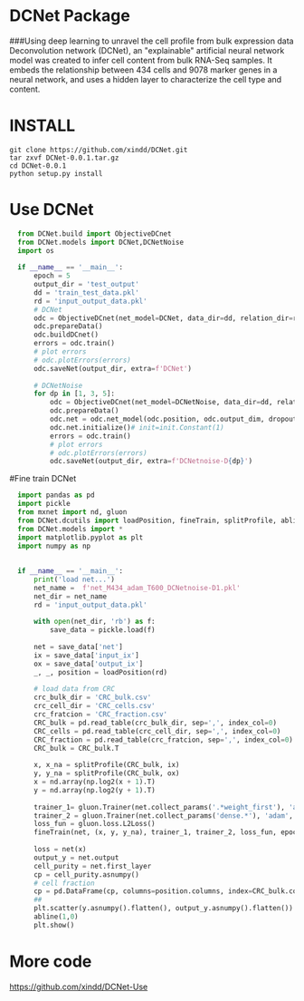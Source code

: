   # DCNet Package
  ###Using deep learning to unravel the cell profile from bulk expression data
    Deconvolution network (DCNet), an "explainable" artificial neural network model was
    created to infer cell content from bulk RNA-Seq samples. 
    It embeds the relationship between 434 cells and 9078 marker genes in a neural network,
    and uses a hidden layer to characterize the cell type and content.
    
  # INSTALL
    git clone https://github.com/xindd/DCNet.git
    tar zxvf DCNet-0.0.1.tar.gz
    cd DCNet-0.0.1
    python setup.py install
    
   # Use DCNet
  ```python
    from DCNet.build import ObjectiveDCnet
    from DCNet.models import DCNet,DCNetNoise
    import os
    
    if __name__ == '__main__':
        epoch = 5
        output_dir = 'test_output'
        dd = 'train_test_data.pkl'
        rd = 'input_output_data.pkl'
        # DCNet
        odc = ObjectiveDCnet(net_model=DCNet, data_dir=dd, relation_dir=rd, epoch=epoch)
        odc.prepareData()
        odc.buildDCnet()
        errors = odc.train()
        # plot errors
        # odc.plotErrors(errors)
        odc.saveNet(output_dir, extra=f'DCNet')
    
        # DCNetNoise
        for dp in [1, 3, 5]:
            odc = ObjectiveDCnet(net_model=DCNetNoise, data_dir=dd, relation_dir=rd, epoch=epoch)
            odc.prepareData()
            odc.net = odc.net_model(odc.position, odc.output_dim, dropout=dp/10.)
            odc.net.initialize()# init=init.Constant(1)
            errors = odc.train()
            # plot errors
            # odc.plotErrors(errors)
            odc.saveNet(output_dir, extra=f'DCNetnoise-D{dp}')
  ```
  #Fine train DCNet
  ```python
    import pandas as pd
    import pickle
    from mxnet import nd, gluon
    from DCNet.dcutils import loadPosition, fineTrain, splitProfile, abline
    from DCNet.models import *
    import matplotlib.pyplot as plt
    import numpy as np
    
    
    if __name__ == '__main__':
        print('load net...')
        net_name =  f'net_M434_adam_T600_DCNetnoise-D1.pkl'
        net_dir = net_name
        rd = 'input_output_data.pkl'
    
        with open(net_dir, 'rb') as f:
            save_data = pickle.load(f)
    
        net = save_data['net']
        ix = save_data['input_ix']
        ox = save_data['output_ix']
        _, _, position = loadPosition(rd)
    
        # load data from CRC
        crc_bulk_dir = 'CRC_bulk.csv'
        crc_cell_dir = 'CRC_cells.csv'
        crc_fratcion = 'CRC_fraction.csv'
        CRC_bulk = pd.read_table(crc_bulk_dir, sep=',', index_col=0)
        CRC_cells = pd.read_table(crc_cell_dir, sep=',', index_col=0)
        CRC_fraction = pd.read_table(crc_fratcion, sep=',', index_col=0)
        CRC_bulk = CRC_bulk.T
    
        x, x_na = splitProfile(CRC_bulk, ix)
        y, y_na = splitProfile(CRC_bulk, ox)
        x = nd.array(np.log2(x + 1).T)
        y = nd.array(np.log2(y + 1).T)
    
        trainer_1= gluon.Trainer(net.collect_params('.*weight_first'), 'adam', {'learning_rate': 1e-3, 'wd': 0.01})
        trainer_2 = gluon.Trainer(net.collect_params('dense.*'), 'adam', {'learning_rate': 1e-3, 'wd': 0.01})
        loss_fun = gluon.loss.L2Loss()
        fineTrain(net, (x, y, y_na), trainer_1, trainer_2, loss_fun, epochs=5)
    
        loss = net(x)
        output_y = net.output
        cell_purity = net.first_layer
        cp = cell_purity.asnumpy()
        # cell fraction
        cp = pd.DataFrame(cp, columns=position.columns, index=CRC_bulk.columns)
        ##
        plt.scatter(y.asnumpy().flatten(), output_y.asnumpy().flatten())
        abline(1,0)
        plt.show()
```
   
# More code
   <https://github.com/xindd/DCNet-Use>
    
